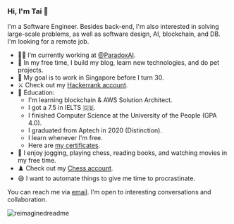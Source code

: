 ### Hi, I'm Tai 👋
 
<!--
**tailtq/tailtq** is a ✨ _special_ ✨ repository because its `README.md` (this file) appears on your GitHub profile.
-->
I'm a Software Engineer. Besides back-end, I'm also interested in solving large-scale problems, as well as software design, AI, blockchain, and DB. I'm looking for a remote job.

- :man_technologist: I’m currently working at [@ParadoxAI](https://github.com/ParadoxAI).
- 🔭 In my free time, I build my blog, learn new technologies, and do pet projects.
- :lion: My goal is to work in Singapore before I turn 30.
- :crossed_swords: Check out my [Hackerrank account](https://www.hackerrank.com/ltquoctaidn98).
- 🌱 Education:
  - I'm learning blockchain & AWS Solution Architect.
  - I got a 7.5 in IELTS 🇬🇧.
  - I finished Computer Science at the University of the People (GPA 4.0).
  - I graduated from Aptech in 2020 (Distinction).
  - I learn whenever I'm free.
  - Here are [my certificates](https://drive.google.com/drive/folders/1bf3vVO44IP3OCE1uaud4xk-MHfpgumxc?usp=sharing).
- :running: I enjoy jogging, playing chess, reading books, and watching movies in my free time.
- :chess_pawn: Check out my [Chess account](https://www.chess.com/member/ltquoctaidn98).
- 😄 I want to automate things to give me time to procrastinate.

You can reach me via [email](mailto:ltquoctaidn98@gmail.com). I'm open to interesting conversations and collaboration.

<img src="https://myreadme.vercel.app/api/embed/tailtq?panels=userstatistics,toprepositories,toplanguages,commitgraph" alt="reimaginedreadme" />

